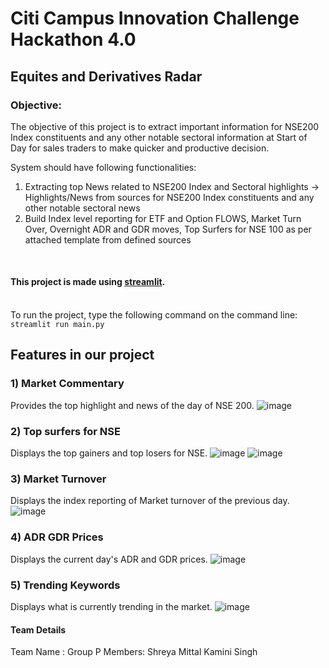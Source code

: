 # Citi Campus Innovation Challenge Hackathon 4.0

## Equites and Derivatives Radar

### Objective:

The objective of this project is to extract important information for NSE200 Index constituents and any other notable sectoral information at Start of Day for sales traders to make quicker and productive decision.

System should have following functionalities:

1. Extracting top News related to NSE200 Index and Sectoral highlights -> Highlights/News from sources for NSE200 Index constituents and any other notable sectoral news
2. Build Index level reporting for ETF and Option FLOWS, Market Turn Over, Overnight ADR and GDR moves, Top Surfers for NSE 100 as per attached template from defined sources 
<br />

#### This project is made using [streamlit](https://streamlit.io/).
<br/>To run the project, type the following command on the command line:
```streamlit run main.py```

## Features in our project

### 1) Market Commentary
Provides the top highlight and news of the day of NSE 200.
![image](https://user-images.githubusercontent.com/78756272/210132300-aaa55c2f-b99c-4d18-98fe-775f0b4a7c77.png)

### 2) Top surfers for NSE
Displays the top gainers and top losers for NSE.
![image](https://user-images.githubusercontent.com/78756272/210132309-4da03bd7-635d-430e-80c3-b45058ca4a9b.png)
![image](https://user-images.githubusercontent.com/78756272/210132318-23d63ad6-181a-4a2a-b336-ba82c6dcc23a.png)

### 3) Market Turnover 
Displays the index reporting of Market turnover of the previous day.
![image](https://user-images.githubusercontent.com/78756272/210132324-337e4c5a-988d-42a8-98a9-fb085a4cc0c0.png)

### 4) ADR GDR Prices  
Displays the current day's ADR and GDR prices.
![image](https://user-images.githubusercontent.com/78756272/210132332-32845991-acf9-48a9-a69c-f660f1860295.png)

### 5) Trending Keywords
Displays what is currently trending in the market.
![image](https://user-images.githubusercontent.com/78756272/210132225-e57a5ceb-d92a-4ade-ad7c-7e5b555a8a0f.png)

#### Team Details
Team Name : Group P
Members: Shreya Mittal
         Kamini Singh




